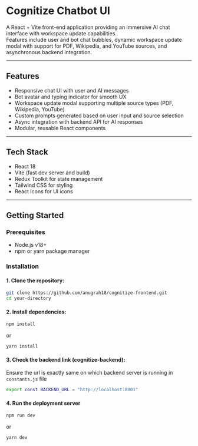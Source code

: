# Cognitize Chatbot UI

A React + Vite front-end application providing an immersive AI chat interface with workspace update capabilities.  
Features include user and bot chat bubbles, dynamic workspace update modal with support for PDF, Wikipedia, and YouTube sources, and asynchronous backend integration.

---

## Features

- Responsive chat UI with user and AI messages  
- Bot avatar and typing indicator for smooth UX  
- Workspace update modal supporting multiple source types (PDF, Wikipedia, YouTube)  
- Custom prompts generated based on user input and source selection  
- Async integration with backend API for AI responses  
- Modular, reusable React components

---

## Tech Stack

- React 18  
- Vite (fast dev server and build)  
- Redux Toolkit for state management  
- Tailwind CSS for styling  
- React Icons for UI icons

---

## Getting Started

### Prerequisites

- Node.js v18+  
- npm or yarn package manager

### Installation

#### 1. Clone the repository:

```bash
git clone https://github.com/anugrah18/cognitize-frontend.git
cd your-directory
```

#### 2. Install dependencies:
```bash
npm install
```
 or
```bash
yarn install
```

#### 3. Check the backend link (cognitize-backend):
Ensure the url is exactly same on which backend server is running in `constants.js` file
```bash
export const BACKEND_URL = "http://localhost:8001"
```

#### 4. Run the deployment server
```bash
npm run dev
```
or
```bash
yarn dev

```